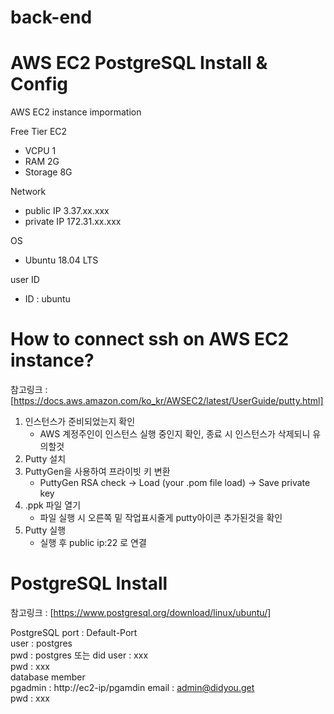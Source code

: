 # back-end

# AWS EC2 PostgreSQL Install & Config

AWS EC2 instance impormation

Free Tier EC2
* VCPU 1
* RAM 2G
* Storage 8G
    
Network    
* public IP 3.37.xx.xxx    
* private IP 172.31.xx.xxx

OS    
* Ubuntu 18.04 LTS    
    
user ID    
* ID : ubuntu     

# How to connect ssh on AWS EC2 instance?
참고링크 : [https://docs.aws.amazon.com/ko_kr/AWSEC2/latest/UserGuide/putty.html]

1. 인스턴스가 준비되었는지 확인  
    * AWS 계정주인이 인스턴스 실행 중인지 확인, 종료 시 인스턴스가 삭제되니 유의할것
2. Putty 설치
3. PuttyGen을 사용하여 프라이빗 키 변환    
    * PuttyGen RSA check -> Load (your .pom file load) -> Save private key
4. .ppk 파일 열기
    * 파일 실행 시 오른쪽 밑 작업표시줄게 putty아이콘 추가된것을 확인
5. Putty 실행
    * 실행 후 public ip:22 로 연결

# PostgreSQL Install
참고링크 : [https://www.postgresql.org/download/linux/ubuntu/]

PostgreSQL port : Default-Port    
user : postgres    
pwd : postgres 또는 did
user : xxx      
pwd : xxx     
database member    
pgadmin : http://ec2-ip/pgamdin
email : admin@didyou.get    
pwd : xxx    
